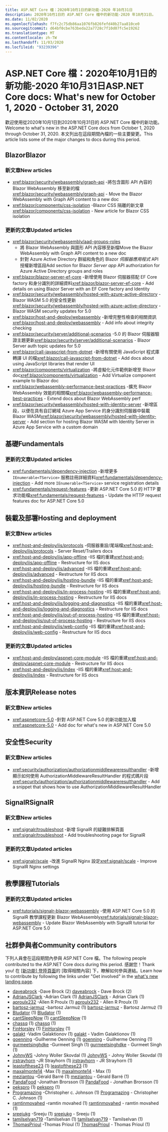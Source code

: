 ```yaml
---
title: ASP.NET Core 檔：2020年10月1日的新功能-2020 年10月31日
description: 2020年10月1日的 ASP.NET Core 檔中的新功能-2020 年10月31日。
ms.date: 11/02/2020
ms.openlocfilehash: f7fc2c75db86aa1076fb826fefd40b27aa810ce0
ms.sourcegitcommit: d64bf0cbe763beda22a7728c7f10d07fc5e19262
ms.translationtype: MT
ms.contentlocale: zh-TW
ms.lasthandoff: 11/03/2020
ms.locfileid: "93239396"
---
```

# <a name="aspnet-core-docs-whats-new-for-october-1-2020---october-31-2020"></a><span data-ttu-id="ad5e6-103">ASP.NET Core 檔：2020年10月1日的新功能-2020 年10月31日</span><span class="sxs-lookup"><span data-stu-id="ad5e6-103">ASP.NET Core docs: What's new for October 1, 2020 - October 31, 2020</span></span>

<span data-ttu-id="ad5e6-104">歡迎使用從2020年10月1日到2020年10月31日的 ASP.NET Core 檔中的新功能。</span><span class="sxs-lookup"><span data-stu-id="ad5e6-104">Welcome to what's new in the ASP.NET Core docs from October 1, 2020 through October 31, 2020.</span></span> <span data-ttu-id="ad5e6-105">本文列出在這段期間內檔的一些主要變更。</span><span class="sxs-lookup"><span data-stu-id="ad5e6-105">This article lists some of the major changes to docs during this period.</span></span>

## <a name="blazor"></a><span data-ttu-id="ad5e6-106">Blazor</span><span class="sxs-lookup"><span data-stu-id="ad5e6-106">Blazor</span></span>

### <a name="new-articles"></a><span data-ttu-id="ad5e6-107">新文章</span><span class="sxs-lookup"><span data-stu-id="ad5e6-107">New articles</span></span>

- <span data-ttu-id="ad5e6-108"><xref:blazor/security/webassembly/graph-api> -將包含圖形 API 內容的 Blazor WebAssembly 移至新的檔</span><span class="sxs-lookup"><span data-stu-id="ad5e6-108"><xref:blazor/security/webassembly/graph-api> - Move the Blazor WebAssembly with Graph API content to a new doc</span></span>
- <span data-ttu-id="ad5e6-109"><xref:blazor/components/css-isolation> -Blazor CSS 隔離的新文章</span><span class="sxs-lookup"><span data-stu-id="ad5e6-109"><xref:blazor/components/css-isolation> - New article for Blazor CSS isolation</span></span>

### <a name="updated-articles"></a><span data-ttu-id="ad5e6-110">更新的文章</span><span class="sxs-lookup"><span data-stu-id="ad5e6-110">Updated articles</span></span>

- <xref:blazor/security/webassembly/aad-groups-roles>
  - <span data-ttu-id="ad5e6-111">將 Blazor WebAssembly 與圖形 API 內容移至新檔</span><span class="sxs-lookup"><span data-stu-id="ad5e6-111">Move the Blazor WebAssembly with Graph API content to a new doc</span></span>
  - <span data-ttu-id="ad5e6-112">針對 Azure Active Directory 群組和角色的 Blazor *伺服器應用程式* API 授權新增區段</span><span class="sxs-lookup"><span data-stu-id="ad5e6-112">Add section for Blazor *Server app* API authorization for Azure Active Directory groups and roles</span></span>
- <span data-ttu-id="ad5e6-113"><xref:blazor/blazor-server-ef-core> -新增使用 Blazor 伺服器搭配 EF Core factory 和身分識別的詳細資料</span><span class="sxs-lookup"><span data-stu-id="ad5e6-113"><xref:blazor/blazor-server-ef-core> - Add details on using Blazor Server with an EF Core factory and Identity</span></span>
- <span data-ttu-id="ad5e6-114"><xref:blazor/security/webassembly/hosted-with-azure-active-directory> -Blazor WASM 5.0 的安全性更新</span><span class="sxs-lookup"><span data-stu-id="ad5e6-114"><xref:blazor/security/webassembly/hosted-with-azure-active-directory> - Blazor WASM security updates for 5.0</span></span>
- <span data-ttu-id="ad5e6-115"><xref:blazor/host-and-deploy/webassembly> -新增完整性檢查的相關資訊</span><span class="sxs-lookup"><span data-stu-id="ad5e6-115"><xref:blazor/host-and-deploy/webassembly> - Add info about integrity checking</span></span>
- <span data-ttu-id="ad5e6-116"><xref:blazor/security/server/additional-scenarios> -5.0 的 Blazor 伺服器驗證主題更新</span><span class="sxs-lookup"><span data-stu-id="ad5e6-116"><xref:blazor/security/server/additional-scenarios> - Blazor Server auth topic updates for 5.0</span></span>
- <span data-ttu-id="ad5e6-117"><xref:blazor/call-javascript-from-dotnet> -新增有關使用 JavaScript 程式庫轉譯 UI 的檔</span><span class="sxs-lookup"><span data-stu-id="ad5e6-117"><xref:blazor/call-javascript-from-dotnet> - Add docs about using JavaScript libraries that render UI</span></span>
- <span data-ttu-id="ad5e6-118"><xref:blazor/components/virtualization> -將虛擬化元件範例新增至 Blazor doc</span><span class="sxs-lookup"><span data-stu-id="ad5e6-118"><xref:blazor/components/virtualization> - Add Virtualize component example to Blazor doc</span></span>
- <span data-ttu-id="ad5e6-119"><xref:blazor/webassembly-performance-best-practices> -擴充 Blazor WebAssembly 效能的相關檔</span><span class="sxs-lookup"><span data-stu-id="ad5e6-119"><xref:blazor/webassembly-performance-best-practices> - Extend docs about Blazor WebAssembly perf</span></span>
- <span data-ttu-id="ad5e6-120"><xref:blazor/security/webassembly/hosted-with-identity-server> -新增區段，以便在具有自訂網域 Azure App Service 的身分識別伺服器中裝載 Blazor WASM</span><span class="sxs-lookup"><span data-stu-id="ad5e6-120"><xref:blazor/security/webassembly/hosted-with-identity-server> - Add section for hosting Blazor WASM with Identity Server in Azure App Service with a custom domain</span></span>

## <a name="fundamentals"></a><span data-ttu-id="ad5e6-121">基礎</span><span class="sxs-lookup"><span data-stu-id="ad5e6-121">Fundamentals</span></span>

### <a name="updated-articles"></a><span data-ttu-id="ad5e6-122">更新的文章</span><span class="sxs-lookup"><span data-stu-id="ad5e6-122">Updated articles</span></span>

- <span data-ttu-id="ad5e6-123"><xref:fundamentals/dependency-injection> -新增更多 `IEnumerable<TService>` 服務註冊詳細資料</span><span class="sxs-lookup"><span data-stu-id="ad5e6-123"><xref:fundamentals/dependency-injection> - Add more `IEnumerable<TService>` service registration details</span></span>
- <span data-ttu-id="ad5e6-124"><xref:fundamentals/request-features> -更新 ASP.NET Core 5.0 的 HTTP 要求功能檔</span><span class="sxs-lookup"><span data-stu-id="ad5e6-124"><xref:fundamentals/request-features> - Update the HTTP request features doc for ASP.NET Core 5.0</span></span>

## <a name="hosting-and-deployment"></a><span data-ttu-id="ad5e6-125">裝載及部署</span><span class="sxs-lookup"><span data-stu-id="ad5e6-125">Hosting and deployment</span></span>

### <a name="new-articles"></a><span data-ttu-id="ad5e6-126">新文章</span><span class="sxs-lookup"><span data-stu-id="ad5e6-126">New articles</span></span>

- <span data-ttu-id="ad5e6-127"><xref:host-and-deploy/iis/protocols> -伺服器重設/尾端檔</span><span class="sxs-lookup"><span data-stu-id="ad5e6-127"><xref:host-and-deploy/iis/protocols> - Server Reset/Trailers docs</span></span>
- <span data-ttu-id="ad5e6-128"><xref:host-and-deploy/iis/app-offline> -IIS 檔的重建</span><span class="sxs-lookup"><span data-stu-id="ad5e6-128"><xref:host-and-deploy/iis/app-offline> - Restructure for IIS docs</span></span>
- <span data-ttu-id="ad5e6-129"><xref:host-and-deploy/iis/advanced> -IIS 檔的重建</span><span class="sxs-lookup"><span data-stu-id="ad5e6-129"><xref:host-and-deploy/iis/advanced> - Restructure for IIS docs</span></span>
- <span data-ttu-id="ad5e6-130"><xref:host-and-deploy/iis/hosting-bundle> -IIS 檔的重建</span><span class="sxs-lookup"><span data-stu-id="ad5e6-130"><xref:host-and-deploy/iis/hosting-bundle> - Restructure for IIS docs</span></span>
- <span data-ttu-id="ad5e6-131"><xref:host-and-deploy/iis/in-process-hosting> -IIS 檔的重建</span><span class="sxs-lookup"><span data-stu-id="ad5e6-131"><xref:host-and-deploy/iis/in-process-hosting> - Restructure for IIS docs</span></span>
- <span data-ttu-id="ad5e6-132"><xref:host-and-deploy/iis/logging-and-diagnostics> -IIS 檔的重建</span><span class="sxs-lookup"><span data-stu-id="ad5e6-132"><xref:host-and-deploy/iis/logging-and-diagnostics> - Restructure for IIS docs</span></span>
- <span data-ttu-id="ad5e6-133"><xref:host-and-deploy/iis/out-of-process-hosting> -IIS 檔的重建</span><span class="sxs-lookup"><span data-stu-id="ad5e6-133"><xref:host-and-deploy/iis/out-of-process-hosting> - Restructure for IIS docs</span></span>
- <span data-ttu-id="ad5e6-134"><xref:host-and-deploy/iis/web-config> -IIS 檔的重建</span><span class="sxs-lookup"><span data-stu-id="ad5e6-134"><xref:host-and-deploy/iis/web-config> - Restructure for IIS docs</span></span>

### <a name="updated-articles"></a><span data-ttu-id="ad5e6-135">更新的文章</span><span class="sxs-lookup"><span data-stu-id="ad5e6-135">Updated articles</span></span>

- <span data-ttu-id="ad5e6-136"><xref:host-and-deploy/aspnet-core-module> -IIS 檔的重建</span><span class="sxs-lookup"><span data-stu-id="ad5e6-136"><xref:host-and-deploy/aspnet-core-module> - Restructure for IIS docs</span></span>
- <span data-ttu-id="ad5e6-137"><xref:host-and-deploy/iis/index> -IIS 檔的重建</span><span class="sxs-lookup"><span data-stu-id="ad5e6-137"><xref:host-and-deploy/iis/index> - Restructure for IIS docs</span></span>

## <a name="release-notes"></a><span data-ttu-id="ad5e6-138">版本資訊</span><span class="sxs-lookup"><span data-stu-id="ad5e6-138">Release notes</span></span>

### <a name="new-articles"></a><span data-ttu-id="ad5e6-139">新文章</span><span class="sxs-lookup"><span data-stu-id="ad5e6-139">New articles</span></span>

- <span data-ttu-id="ad5e6-140"><xref:aspnetcore-5.0> -針對 ASP.NET Core 5.0 的新功能加入檔</span><span class="sxs-lookup"><span data-stu-id="ad5e6-140"><xref:aspnetcore-5.0> - Add doc for what's new in ASP.NET Core 5.0</span></span>

## <a name="security"></a><span data-ttu-id="ad5e6-141">安全性</span><span class="sxs-lookup"><span data-stu-id="ad5e6-141">Security</span></span>

### <a name="new-articles"></a><span data-ttu-id="ad5e6-142">新文章</span><span class="sxs-lookup"><span data-stu-id="ad5e6-142">New articles</span></span>

- <span data-ttu-id="ad5e6-143"><xref:security/authorization/authorizationmiddlewareresulthandler> -新增顯示如何使用 AuthorizationMiddlewareResultHandler 的程式碼片段</span><span class="sxs-lookup"><span data-stu-id="ad5e6-143"><xref:security/authorization/authorizationmiddlewareresulthandler> - Add a snippet that shows how to use AuthorizationMiddlewareResultHandler</span></span>

## <a name="signalr"></a><span data-ttu-id="ad5e6-144">SignalR</span><span class="sxs-lookup"><span data-stu-id="ad5e6-144">SignalR</span></span>

### <a name="new-articles"></a><span data-ttu-id="ad5e6-145">新文章</span><span class="sxs-lookup"><span data-stu-id="ad5e6-145">New articles</span></span>

- <span data-ttu-id="ad5e6-146"><xref:signalr/troubleshoot> -新增 SignalR 的疑難排解頁面</span><span class="sxs-lookup"><span data-stu-id="ad5e6-146"><xref:signalr/troubleshoot> - Add troubleshooting page for SignalR</span></span>

### <a name="updated-articles"></a><span data-ttu-id="ad5e6-147">更新的文章</span><span class="sxs-lookup"><span data-stu-id="ad5e6-147">Updated articles</span></span>

- <span data-ttu-id="ad5e6-148"><xref:signalr/scale> -改進 SignalR Nginx 設定</span><span class="sxs-lookup"><span data-stu-id="ad5e6-148"><xref:signalr/scale> - Improve SignalR Nginx settings</span></span>

## <a name="tutorials"></a><span data-ttu-id="ad5e6-149">教學課程</span><span class="sxs-lookup"><span data-stu-id="ad5e6-149">Tutorials</span></span>

### <a name="updated-articles"></a><span data-ttu-id="ad5e6-150">更新的文章</span><span class="sxs-lookup"><span data-stu-id="ad5e6-150">Updated articles</span></span>

- <span data-ttu-id="ad5e6-151"><xref:tutorials/signalr-blazor-webassembly> -使用 ASP.NET Core 5.0 的 SignalR 教學課程更新 Blazor WebAssembly</span><span class="sxs-lookup"><span data-stu-id="ad5e6-151"><xref:tutorials/signalr-blazor-webassembly> - Update Blazor WebAssembly with SignalR tutorial for ASP.NET Core 5.0</span></span>

## <a name="community-contributors"></a><span data-ttu-id="ad5e6-152">社群參與者</span><span class="sxs-lookup"><span data-stu-id="ad5e6-152">Community contributors</span></span>

<span data-ttu-id="ad5e6-153">下列人員會在這段期間內參與 ASP.NET Core 檔。</span><span class="sxs-lookup"><span data-stu-id="ad5e6-153">The following people contributed to the ASP.NET Core docs during this period.</span></span> <span data-ttu-id="ad5e6-154">感謝您！</span><span class="sxs-lookup"><span data-stu-id="ad5e6-154">Thank you!</span></span> <span data-ttu-id="ad5e6-155">在 [ [新功能] 登陸頁面](index.yml)的 [取得相關內容] 下，瞭解如何參與連結。</span><span class="sxs-lookup"><span data-stu-id="ad5e6-155">Learn how to contribute by following the links under "Get involved" in the [what's new landing page](index.yml).</span></span>

- <span data-ttu-id="ad5e6-156">[daveabrock](https://github.com/daveabrock) -Dave Brock (2) </span><span class="sxs-lookup"><span data-stu-id="ad5e6-156">[daveabrock](https://github.com/daveabrock) - Dave Brock (2)</span></span>
- <span data-ttu-id="ad5e6-157">[AdrianJSClark](https://github.com/AdrianJSClark) -Adrian Clark (1) </span><span class="sxs-lookup"><span data-stu-id="ad5e6-157">[AdrianJSClark](https://github.com/AdrianJSClark) - Adrian Clark (1)</span></span>
- <span data-ttu-id="ad5e6-158">[aproulx232](https://github.com/aproulx232) -Allen R Proulx (1) </span><span class="sxs-lookup"><span data-stu-id="ad5e6-158">[aproulx232](https://github.com/aproulx232) - Allen R Proulx (1)</span></span>
- <span data-ttu-id="ad5e6-159">[bartosz-jarmuz](https://github.com/bartosz-jarmuz) -bartosz Jarmuż (1) </span><span class="sxs-lookup"><span data-stu-id="ad5e6-159">[bartosz-jarmuz](https://github.com/bartosz-jarmuz) - Bartosz Jarmuż (1)</span></span>
- <span data-ttu-id="ad5e6-160">[Bludator](https://github.com/Bludator) (1) </span><span class="sxs-lookup"><span data-stu-id="ad5e6-160">[Bludator](https://github.com/Bludator) (1)</span></span>
- <span data-ttu-id="ad5e6-161">[cantSleepNow](https://github.com/cantSleepNow) (1) </span><span class="sxs-lookup"><span data-stu-id="ad5e6-161">[cantSleepNow](https://github.com/cantSleepNow) (1)</span></span>
- <span data-ttu-id="ad5e6-162">[chassq](https://github.com/chassq) (1) </span><span class="sxs-lookup"><span data-stu-id="ad5e6-162">[chassq](https://github.com/chassq) (1)</span></span>
- <span data-ttu-id="ad5e6-163">[FinHorsley](https://github.com/FinHorsley) (1) </span><span class="sxs-lookup"><span data-stu-id="ad5e6-163">[FinHorsley](https://github.com/FinHorsley) (1)</span></span>
- <span data-ttu-id="ad5e6-164">[galakt](https://github.com/galakt) -Vadim Galaktionov (1) </span><span class="sxs-lookup"><span data-stu-id="ad5e6-164">[galakt](https://github.com/galakt) - Vadim Galaktionov (1)</span></span>
- <span data-ttu-id="ad5e6-165">[goenning](https://github.com/goenning) -Guilherme Oenning (1) </span><span class="sxs-lookup"><span data-stu-id="ad5e6-165">[goenning](https://github.com/goenning) - Guilherme Oenning (1)</span></span>
- <span data-ttu-id="ad5e6-166">[gurmeetsinghdke](https://github.com/gurmeetsinghdke) -Gurmeet Singh (1) </span><span class="sxs-lookup"><span data-stu-id="ad5e6-166">[gurmeetsinghdke](https://github.com/gurmeetsinghdke) - Gurmeet Singh (1)</span></span>
- <span data-ttu-id="ad5e6-167">[JohnyWS](https://github.com/JohnyWS) -Johny Woller Skovdal (1) </span><span class="sxs-lookup"><span data-stu-id="ad5e6-167">[JohnyWS](https://github.com/JohnyWS) - Johny Woller Skovdal (1)</span></span>
- <span data-ttu-id="ad5e6-168">[jrstrayhorn](https://github.com/jrstrayhorn) -JR Strayhorn (1) </span><span class="sxs-lookup"><span data-stu-id="ad5e6-168">[jrstrayhorn](https://github.com/jrstrayhorn) - JR Strayhorn (1)</span></span>
- <span data-ttu-id="ad5e6-169">[leastofthese23](https://github.com/leastofthese23) (1) </span><span class="sxs-lookup"><span data-stu-id="ad5e6-169">[leastofthese23](https://github.com/leastofthese23) (1)</span></span>
- <span data-ttu-id="ad5e6-170">[maxalmonte14](https://github.com/maxalmonte14) -Max (1) </span><span class="sxs-lookup"><span data-stu-id="ad5e6-170">[maxalmonte14](https://github.com/maxalmonte14) - Max (1)</span></span>
- <span data-ttu-id="ad5e6-171">[meziantou](https://github.com/meziantou) -Gérald Barré (1) </span><span class="sxs-lookup"><span data-stu-id="ad5e6-171">[meziantou](https://github.com/meziantou) - Gérald Barré (1)</span></span>
- <span data-ttu-id="ad5e6-172">[PandaFood](https://github.com/PandaFood) -Jonathan Brorsson (1) </span><span class="sxs-lookup"><span data-stu-id="ad5e6-172">[PandaFood](https://github.com/PandaFood) - Jonathan Brorsson (1)</span></span>
- <span data-ttu-id="ad5e6-173">[pekspro](https://github.com/pekspro) (1) </span><span class="sxs-lookup"><span data-stu-id="ad5e6-173">[pekspro](https://github.com/pekspro) (1)</span></span>
- <span data-ttu-id="ad5e6-174">[Programazing](https://github.com/Programazing) -Christopher c. Johnson (1) </span><span class="sxs-lookup"><span data-stu-id="ad5e6-174">[Programazing](https://github.com/Programazing) - Christopher C. Johnson (1)</span></span>
- <span data-ttu-id="ad5e6-175">[ramtinmovahed](https://github.com/ramtinmovahed) -ramtin movahed (1) </span><span class="sxs-lookup"><span data-stu-id="ad5e6-175">[ramtinmovahed](https://github.com/ramtinmovahed) - ramtin movahed (1)</span></span>
- <span data-ttu-id="ad5e6-176">[sreejukg](https://github.com/sreejukg) -Sreeju (1) </span><span class="sxs-lookup"><span data-stu-id="ad5e6-176">[sreejukg](https://github.com/sreejukg) - Sreeju (1)</span></span>
- <span data-ttu-id="ad5e6-177">[tamilselvan719](https://github.com/tamilselvan719) -Tamilselvan (1) </span><span class="sxs-lookup"><span data-stu-id="ad5e6-177">[tamilselvan719](https://github.com/tamilselvan719) - Tamilselvan (1)</span></span>
- <span data-ttu-id="ad5e6-178">[ThomasPrioul](https://github.com/ThomasPrioul) -Thomas Prioul (1) </span><span class="sxs-lookup"><span data-stu-id="ad5e6-178">[ThomasPrioul](https://github.com/ThomasPrioul) - Thomas Prioul (1)</span></span>
